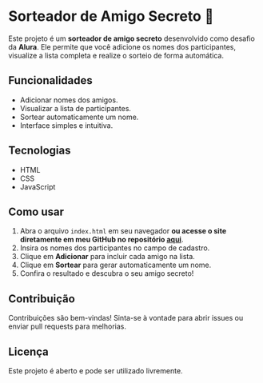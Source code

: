 # Sorteador de Amigo Secreto 🎁

Este projeto é um **sorteador de amigo secreto** desenvolvido como desafio da **Alura**. Ele permite que você adicione os nomes dos participantes, visualize a lista completa e realize o sorteio de forma automática.

## Funcionalidades

- Adicionar nomes dos amigos.
- Visualizar a lista de participantes.
- Sortear automaticamente um nome.
- Interface simples e intuitiva.

## Tecnologias

- HTML
- CSS
- JavaScript

## Como usar

1. Abra o arquivo `index.html` em seu navegador **ou acesse o site diretamente em meu GitHub no repositório [aqui](https://github.com/MayconCassiano/challenge-sorteio-do-amigo-secreto)**.
2. Insira os nomes dos participantes no campo de cadastro.
3. Clique em **Adicionar** para incluir cada amigo na lista.
4. Clique em **Sortear** para gerar automaticamente um nome.
5. Confira o resultado e descubra o seu amigo secreto!

## Contribuição

Contribuições são bem-vindas! Sinta-se à vontade para abrir issues ou enviar pull requests para melhorias.

## Licença

Este projeto é aberto e pode ser utilizado livremente.
